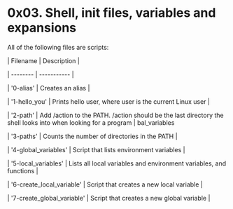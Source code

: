 # 0x03. Shell, init files, variables and expansions

All of the following files are scripts:

| Filename | Description |

| -------- | ----------- |

| '0-alias' | Creates an alias |

| '1-hello_you' | Prints hello user, where user is the current Linux user |

| '2-path' | Add /action to the PATH. /action should be the last directory the shell looks into when looking for a program |
bal_variables

| '3-paths' | Counts the number of directories in the PATH |

| '4-global_variables' | Script that lists environment variables |

| '5-local_variables' |  Lists all local variables and environment variables, and functions |

| '6-create_local_variable' | Script that creates a new local variable |

| '7-create_global_variable' | Script that creates a new global variable |
